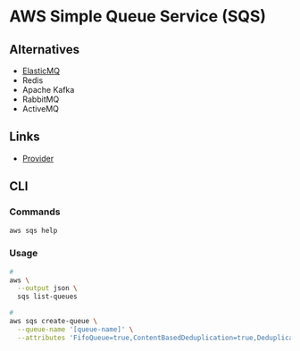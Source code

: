 # AWS Simple Queue Service (SQS)

<!--
https://app.pluralsight.com/library/courses/message-queuing-amazon-sqs/table-of-contents
-->

## Alternatives

- [ElasticMQ](/elasticmq.md)
- Redis
- Apache Kafka
- RabbitMQ
- ActiveMQ

## Links

- [Provider](https://registry.terraform.io/providers/hashicorp/aws/latest/docs/resources/sqs_queue)

## CLI

### Commands

```sh
aws sqs help
```

### Usage

```sh
#
aws \
  --output json \
  sqs list-queues

#
aws sqs create-queue \
  --queue-name '[queue-name]' \
  --attributes 'FifoQueue=true,ContentBasedDeduplication=true,DeduplicationScope=messageGroup,FifoThroughputLimit=perMessageGroupId'
```
